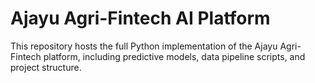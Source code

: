 # Ajayu Agri-Fintech AI Platform

This repository hosts the full Python implementation of the Ajayu Agri-Fintech platform, including predictive models, data pipeline scripts, and project structure.
